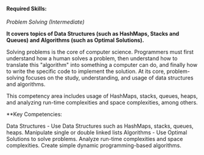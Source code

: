 #### Required Skills:

*Problem Solving (Intermediate)*

**It covers topics of Data Structures (such as HashMaps, Stacks and Queues) and Algorithms (such as Optimal Solutions).**

Solving problems is the core of computer science. Programmers must first understand how a human solves a problem, then understand how to translate this "algorithm" into something a computer can do, and finally how to write the specific code to implement the solution. At its core, problem-solving focuses on the study, understanding, and usage of data structures and algorithms. 


This competency area includes usage of HashMaps, stacks, queues, heaps, and analyzing run-time complexities and space complexities, among others.

**Key Competencies:

Data Structures - Use Data Structures such as HashMaps, stacks, queues, heaps. Manipulate single or double linked lists
Algorithms - Use Optimal Solutions to solve problems. Analyze run-time complexities and space complexities. Create simple dynamic programming-based algorithms.
